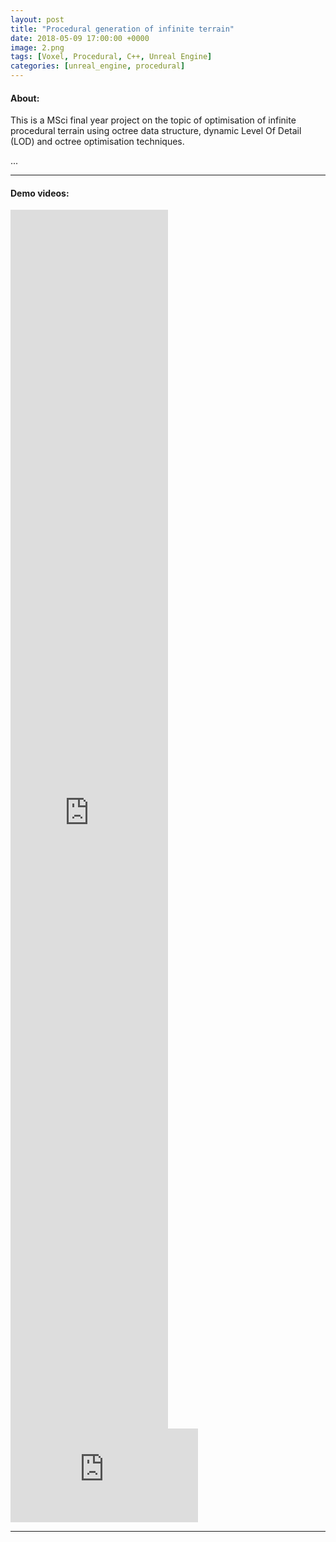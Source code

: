 ```yaml
---
layout: post
title: "Procedural generation of infinite terrain"
date: 2018-05-09 17:00:00 +0000
image: 2.png
tags: [Voxel, Procedural, C++, Unreal Engine]
categories: [unreal_engine, procedural]
---
```


#### About:
This is a MSci final year project on the topic of optimisation of infinite procedural terrain using octree data structure, dynamic Level Of Detail (LOD) and octree optimisation techniques.

...

***
#### Demo videos:
<iframe width="50%" height="50%"src="https://www.youtube.com/embed/2sqBf3AZPm0" frameborder="0" allowfullscreen></iframe>
<iframe src="https://www.youtube.com/embed/31X7C6H0qIE" frameborder="0" allowfullscreen></iframe>

***
